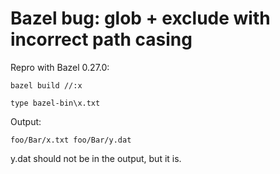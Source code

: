 # Bazel bug: glob + exclude with incorrect path casing

Repro with Bazel 0.27.0:

```
bazel build //:x

type bazel-bin\x.txt
```

Output:

```
foo/Bar/x.txt foo/Bar/y.dat
```

y.dat should not be in the output, but it is.
